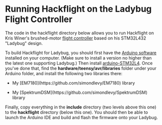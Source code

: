 # Running Hackflight on the Ladybug Flight Controller

The code in the hackflight directory below allows you to run Hackflight on Kris Winer's brushed-motor 
[flight controller](https://www.oshpark.com/shared_projects/HwGC0Gj3)
based on his STM32L432 "Ladybug" design.

To build Hackflight for Ladybug, you should first have the 
[Arduino software](https://www.arduino.cc/en/Main/Software) installed on your computer.  (Make sure to install
a version no higher than the latest one supporting Ladybug.) Then install 
[arduino-STM32L4](https://github.com/GrumpyOldPizza/arduino-STM32L4). Once you've done that, find the
<b>hardware/teensy/avr/libraries</b> folder under your Arduino folder, and install the following two libraries
there:
<ul>
<p><li> My [EM7180](https://github.com/simondlevy/EM7180) library
<p><li> My [SpektrumDSM](https://github.com/simondlevy/SpektrumDSM) library
</ul>

Finally, copy everything in the <b>include</b> directory (two levels above this one) to the 
<b>hackflight</b> directory (below this one).  You should then be able to
launch the Arduino IDE and build and flash the firmware onto your Ladybug.
